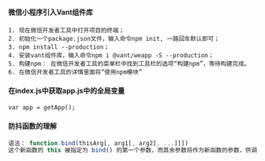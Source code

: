 #### 微信小程序引入Vant组件库

```
1. 现在微信开发者工具中打开项目的终端；
2. 初始化一个package.json文件，输入命令npm init, 一路回车默认即可；
3. npm install --production；
4. 安装vant组件库，输入命令npm i @vant/weapp -S --production；
5. 构建npm： 在微信开发者工具的菜单栏中找到工具栏的选项“构建npm”，等待构建完成。
6. 在微信开发者工具的详情里面将“使用npm模块”
```

#### 在index.js中获取app.js中的全局变量

```
var app = getApp();
```

#### 防抖函数的理解

```js
语法： function.bind(thisArg[, arg1[, arg2[, ...]]])
这个新函数的 this 被指定为 bind() 的第一个参数，而其余参数将作为新函数的参数，供调用时使用。
```

#### 

 

